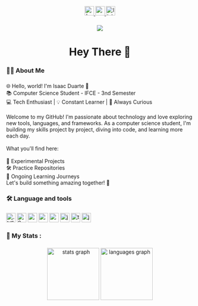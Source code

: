 <div align="center">
  <a href="https://www.hackerrank.com/profile/isaacunhaid" target="_blank">
    <img src="https://img.shields.io/static/v1?message=HackerRank&logo=hackerrank&label=&color=2EC866&logoColor=white&labelColor=&style=for-the-badge" height="25" alt="hackerrank logo"  />
  </a>
  <a href="https://mail.google.com/mail/?view=cm&fs=1&to=isaacunhaid@gmail.com" target="_blank">
    <img src="https://img.shields.io/static/v1?message=Gmail&logo=gmail&label=&color=D14836&logoColor=white&labelColor=&style=for-the-badge" height="25" alt="gmail logo"  />
  </a>
  <a href="https://www.linkedin.com/in/isaacduartec/" target="_blank">
    <img src="https://img.shields.io/static/v1?message=LinkedIn&logo=linkedin&label=&color=0077B5&logoColor=white&labelColor=&style=for-the-badge" height="25" alt="linkedin logo"  />
  </a>
</div>

###

<div align="center">
  <img src="https://visitor-badge.laobi.icu/badge?page_id=IsaacDuart.IsaacDuart&"  />
</div>

###

<h1 align="center">Hey There 👋</h1>

###

<h3 align="left">👩‍💻  About Me</h3>

###

<p align="left">🌐 Hello, world! I'm Isaac Duarte 👋<br>📚 Computer Science Student - IFCE - 3nd Semester<br>💻 Tech Enthusiast | 💡 Constant Learner | 🌱 Always Curious<br><br>Welcome to my GitHub! I'm passionate about technology and love exploring new tools, languages, and frameworks. As a computer science student, I'm building my skills project by project, diving into code, and learning more each day.<br><br>What you'll find here:<br><br>🌌 Experimental Projects<br>🛠️ Practice Repositories<br>🌱 Ongoing Learning Journeys<br>Let's build something amazing together! 🚀</p>

###

<h3 align="left">🛠 Language and tools</h3>

###
<div align="left">
  <img src="https://img.shields.io/static/v1?message=.NET&logo=dotnet&label=&color=512BD4&logoColor=white&labelColor=&style=for-the-badge" height="25" alt=".NET logo" />
  <img src="https://img.shields.io/badge/Spring%20Boot-6DB33F?style=for-the-badge&logo=spring&logoColor=white" height="25" alt="Spring Boot logo" />
  <img src="https://img.shields.io/static/v1?message=React&logo=react&label=&color=61DAFB&logoColor=white&labelColor=&style=for-the-badge" height="25" alt="react logo" />
  <img src="https://img.shields.io/static/v1?message=Next.js&logo=next.js&label=&color=000000&logoColor=white&labelColor=&style=for-the-badge" height="25" alt="nextjs logo" />
  <img src="https://img.shields.io/static/v1?message=MySQL&logo=mysql&label=&color=4479A1&logoColor=white&labelColor=&style=for-the-badge" height="25" alt="mysql logo" />
  <img src="https://img.shields.io/static/v1?message=JavaScript&logo=javascript&label=&color=F7DF1E&logoColor=black&labelColor=&style=for-the-badge" height="25" alt="javascript logo" />
  <img src="https://img.shields.io/static/v1?message=TypeScript&logo=typescript&label=&color=3178C6&logoColor=white&labelColor=&style=for-the-badge" height="25" alt="typescript logo" />
  <img src="https://img.shields.io/static/v1?message=Java&logo=java&label=&color=007396&logoColor=white&labelColor=&style=for-the-badge" height="25" alt="java logo" />
</div>

###

<h3 align="left">👾   My Stats :</h3>

###

<div align="center">
  <img src="https://github-readme-stats.vercel.app/api?username=IsaacDuart&hide_title=false&hide_rank=false&show_icons=true&include_all_commits=true&count_private=true&disable_animations=false&theme=jolly&locale=en&hide_border=false&order=1" height="140" alt="stats graph"  />
  <img src="https://github-readme-stats.vercel.app/api/top-langs?username=IsaacDuart&locale=en&hide_title=false&layout=compact&card_width=320&langs_count=12&theme=jolly&hide_border=false&order=2" height="140" alt="languages graph"  />
</div>

###
